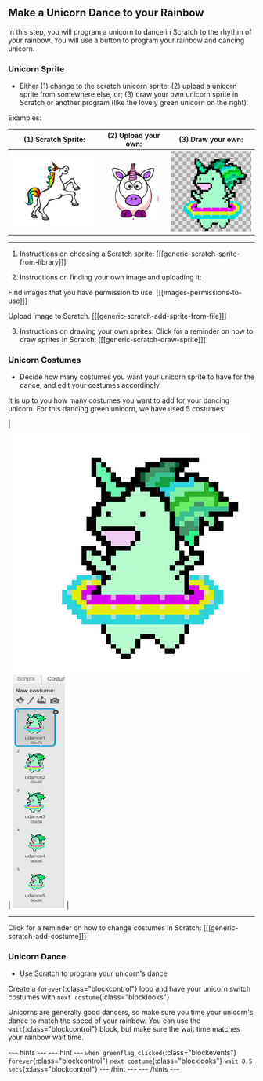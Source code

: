 ## Make a Unicorn Dance to your Rainbow

In this step, you will program a unicorn to dance in Scratch to the rhythm of your rainbow.
You will use a button to program your rainbow and dancing unicorn.


### Unicorn Sprite

+ Either (1) change to the scratch unicorn sprite; (2) upload a unicorn sprite from somewhere else, or; (3) draw your own unicorn sprite in Scratch or another program (like the lovely green unicorn on the right).

Examples:

| (1) Scratch Sprite:                          | (2) Upload your own:                         | (3) Draw your own:                           |
| :------------------------------------------: | :------------------------------------------: | :------------------------------------------: |
| ![Scratch Unicorn](images/scratchunicorn.png)| ![Web Unicorn](images/webunicorn.png)        | ![Draw Unicorn](images/drawunicorn.png)      |

---
1) Instructions on choosing a Scratch sprite:
[[[generic-scratch-sprite-from-library]]]

2) Instructions on finding your own image and uploading it:

Find images that you have permission to use.
[[[images-permissions-to-use]]]

Upload image to Scratch.
[[[generic-scratch-add-sprite-from-file]]]

3) Instructions on drawing your own sprites:
Click for a reminder on how to draw sprites in Scratch:
[[[generic-scratch-draw-sprite]]]



### Unicorn Costumes

+ Decide how many costumes you want your unicorn sprite to have for the dance, and edit your costumes accordingly.

It is up to you how many costumes you want to add for your dancing unicorn. For this dancing green unicorn, we have used 5 costumes:

|   ![Dancing Unicorn Gif](images/dancingunicorn.gif)   |    ![Five Costumes](images/fivecostumes.png)   |

---
Click for a reminder on how to change costumes in Scratch:
[[[generic-scratch-add-costume]]]



### Unicorn Dance

+ Use Scratch to program your unicorn's dance

Create a `forever`{:class="blockcontrol"} loop and have your unicorn switch costumes with `next costume`{:class="blocklooks"}

Unicorns are generally good dancers, so make sure you time your unicorn's dance to match the speed of your rainbow. You can use the `wait`{:class="blockcontrol"} block, but make sure the wait time matches your rainbow wait time.

--- hints ---
--- hint ---
`when greenflag clicked`{:class="blockevents"}
`forever`{:class="blockcontrol"}
`next costume`{:class="blocklooks"}
`wait 0.5 secs`{:class="blockcontrol"}
--- /hint ---
--- /hints ---
